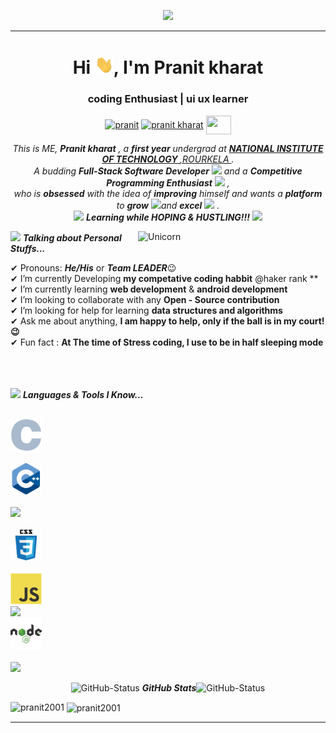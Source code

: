 <p align="center">
  <img src="https://github.com/thompsonemerson/thompsonemerson/raw/master/cover-thompson.png" height="200"/>
</p>
<hr>
<h1 align="center">Hi <img src="https://raw.githubusercontent.com/ABSphreak/ABSphreak/master/gifs/Hi.gif" width="30px">, I'm Pranit kharat </h1>
<h3 align="center">  coding Enthusiast | ui ux learner    </h3>
<p align="center">
<a href="https://www.linkedin.com/in/pranit-kharat-5268a5201" target="blank"><img align="center" src="https://cdn.jsdelivr.net/npm/simple-icons@3.0.1/icons/linkedin.svg" alt="pranit" height="30" width="40" /></a>
<a href="https://www.facebook.com/pranit.kharat.37" target="blank"><img align="center" src="https://cdn.jsdelivr.net/npm/simple-icons@3.0.1/icons/facebook.svg" alt="pranit kharat" height="30" width="40" /></a>
<a href="https://www.instagram.com/invites/contact/?i=qoc6zljlsh0a&utm_content=546kjku" src="https://cdn.jsdelivr.net/npm/simple-icons@3.0.1/icons/instagram.svg" alt="pranit kharat"  height="30" width="40" /></a>
<a href = "mail to: pranitkharat143@gmail.com"><img align="center" src="https://simpleicons.org/icons/gmail.svg" height="30" width="40" /></a>
</p>
</p>



<p align="center">
  <em>
    This is ME, <b>Pranit kharat</b> , a <b>first year</b> undergrad at <a href="https://www.nitrkl.ac.in/"> <b> NATIONAL INSTITUTE OF TECHNOLOGY </b>,ROURKELA  </a>. <br>
    A budding <b>Full-Stack Software Developer</b> <img src="https://github.com/TheDudeThatCode/TheDudeThatCode/blob/master/Assets/Developer.gif" width="30px"> and a <b>Competitive Programming Enthusiast</b>&nbsp;<img src="https://github.com/TheDudeThatCode/TheDudeThatCode/blob/master/Assets/Designer.gif" width="36px">&nbsp,<br>who is <b>obsessed</b>
    with the idea of <b>improving</b> himself and wants a <b>platform</b> to 
    <b>grow</b> <img src="https://github.com/TheDudeThatCode/TheDudeThatCode/blob/master/Assets/Rocket.gif" width="18px">and 
    <b>excel</b> <img src="https://github.com/TheDudeThatCode/TheDudeThatCode/blob/master/Assets/Medal.gif" width="20px">&nbsp.
  </em> 
  <br>
  <img src="https://media.giphy.com/media/VgCDAzcKvsR6OM0uWg/giphy.gif" width="50" /> <b><i>Learning while HOPING & HUSTLING!!!</i></b> <img src="https://media.giphy.com/media/7j2hfyeVcDtf2/giphy.gif" width="50" />
</p>


<img align="right" width=300px alt="Unicorn" src="https://media.giphy.com/media/3ohs4BSacFKI7A717y/giphy.gif" />

<img src="https://media.giphy.com/media/ObNTw8Uzwy6KQ/giphy.gif" width="30px">&nbsp;***Talking about Personal Stuffs...***

✔ Pronouns: ***He/His*** or ***Team LEADER***😉 <br>
✔ I’m currently Developing **my competative coding habbit** @haker rank **<br>
✔ I’m currently learning **web development** & **android development**<br>
✔ I’m looking to collaborate with any **Open - Source contribution**<br>
✔ I’m looking for help for learning **data structures and algorithms**<br>
✔ Ask me about anything, **I am happy to help, only if the ball is in my court!😉**<br>
✔ Fun fact : **At The time of Stress coding, I use to be in half sleeping mode**<br><br><br><br>
 

<img src="https://media.giphy.com/media/ObNTw8Uzwy6KQ/giphy.gif" width="30px">&nbsp;***Languages & Tools I Know...***
<p align="left">
  
 
  <code> <img height="50" src="https://raw.githubusercontent.com/devicons/devicon/master/icons/c/c-original.svg"> </code>
  <code> <img height="50" src="https://raw.githubusercontent.com/devicons/devicon/master/icons/cplusplus/cplusplus-original.svg"> </code>
  <code> <img height="50" src="https://raw.githubusercontent.com/devicons/devicon/master/icons/htm5/html5/html5-original-wordmark.svg"> </code>
  <code> <img height="50" src="https://raw.githubusercontent.com/devicons/devicon/master/icons/css3/css3-original-wordmark.svg"> </code>
  <code> <img height="50" src="https://raw.githubusercontent.com/devicons/devicon/master/icons/javascript/javascript-original.svg"> </code>
  <code><img height="50" src="https://github.com/uannabi/-/blob/master/resource/python-icon.svg"></code>
  <code> <img height="50" src="https://raw.githubusercontent.com/devicons/devicon/master/icons/nodejs/nodejs-original-wordmark.svg"> </code>
  <code> <img height="50" src="https://github.com/uannabi/-/blob/master/resource/other/mongodb-ar21.svg"> </code>


  <p align="center">
 <img src="https://media.giphy.com/media/8UHRm5oY4k4FDxq5QG/giphy.gif" width="30px" alt="GitHub-Status"/>&nbsp;<i><b>GitHub Stats</b></i><img src="https://media.giphy.com/media/8UHRm5oY4k4FDxq5QG/giphy.gif" width="30px" alt="GitHub-Status"/></p>
<p><img align="left" src="https://github-readme-stats.vercel.app/api/top-langs?username=pranit2001&show_icons=true&locale=en&layout=compact" alt="pranit2001" /></p>

<p>&nbsp;<img align="center" src="https://github-readme-stats.vercel.app/api?username=pranit2001&show_icons=true&locale=en" alt="pranit2001" width="410" /></p>

<hr>
